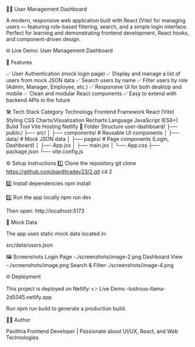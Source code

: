🧑‍💼 User Management Dashboard

A modern, responsive web application built with React (Vite) for managing users — featuring role-based filtering, search, and a simple login interface.
Perfect for learning and demonstrating frontend development, React hooks, and component-driven design.

🌐 Live Demo: User Management Dashboard

🚀 Features

✅ User Authentication (mock login page)
✅ Display and manage a list of users from mock JSON data
✅ Search users by name
✅ Filter users by role (Admin, Manager, Employee, etc.)
✅ Responsive UI for both desktop and mobile
✅ Clean and modular React components
✅ Easy to extend with backend APIs in the future

🛠️ Tech Stack
Category	Technology
Frontend Framework	React (Vite)
Styling	CSS
Charts/Visualization	Recharts
Language	JavaScript (ES6+)
Build Tool	Vite
Hosting	Netlify
📁 Folder Structure
user-dashboard/
├── public/
├── src/
│   ├── components/        # Reusable UI components
│   ├── data/              # Mock JSON data
│   ├── pages/             # Page components (Login, Dashboard)
│   ├── App.jsx
│   ├── main.jsx
│   └── App.css
├── package.json
└── vite.config.js

⚙️ Setup Instructions
1️⃣ Clone the repository
git clone https://github.com/pavithradev23/2.git
cd 2

2️⃣ Install dependencies
npm install

3️⃣ Run the app locally
npm run dev


Then open: http://localhost:5173

🧾 Mock Data

The app uses static mock data located in:

src/data/users.json




🖼️ Screenshots
Login Page	-./screenshots/image-2.png
Dashboard View	-./screenshots/image.png
Search & Filter-./screenshots/image-4.png

	
	
🌐 Deployment

This project is deployed on Netlify:
👉 Live Demo -lustrous-llama-2d5045.netlify.app



Run npm run build to generate a production build.



👩‍💻 Author

Pavithra
Frontend Developer | Passionate about UI/UX, React, and Web Technologies